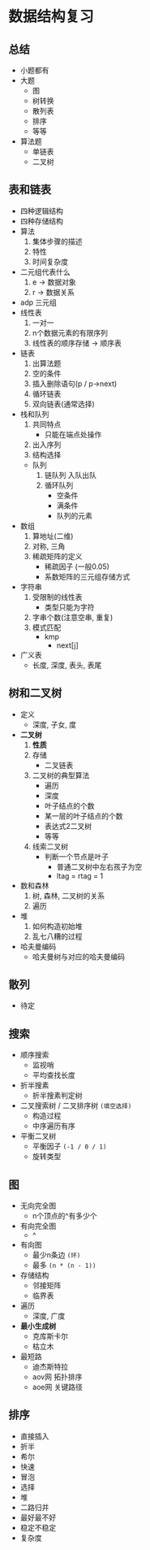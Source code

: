 # 数据结构复习
## 总结
- 小题都有
- 大题
    - 图
    - 树转换
    - 散列表
    - 排序
    - 等等
- 算法题
    - 单链表
    - 二叉树
## 表和链表
- 四种逻辑结构
- 四种存储结构
- 算法
    1. 集体步骤的描述
    1. 特性
    1. 时间复杂度
- 二元组代表什么
    1. e -> 数据对象
    1. r -> 数据关系
- adp 三元组
- 线性表
    1. 一对一
    1. n个数据元素的有限序列
    1. 线性表的顺序存储 -> 顺序表
- 链表
    1. 出算法题
    1. 空的条件
    1. 插入删除语句(p / p->next)
    1. 循环链表
    1. 双向链表(通常选择)
- 栈和队列
    1. 共同特点
        - 只能在端点处操作
    1. 出入序列
    1. 结构选择
    - 队列
        1. 链队列 入队出队
        1. 循环队列
            - 空条件
            - 满条件
            - 队列的元素
- 数组
    1. 算地址(二维)
    1. 对称, 三角
    1. 稀疏矩阵的定义
        - 稀疏因子 (一般0.05)
        - 系数矩阵的三元组存储方式
- 字符串
    1. 受限制的线性表
        - 类型只能为字符
    1. 字串个数(注意空串, 重复)
    1. 模式匹配
        - kmp
            - next[j]
- 广义表
    - 长度, 深度, 表头, 表尾
    
## 树和二叉树
- 定义
    - 深度, 子女, 度
- **二叉树**
    1. **性质**
    1. 存储
        - 二叉链表
    1. 二叉树的典型算法
        - 遍历
        - 深度
        - 叶子结点的个数
        - 某一层的叶子结点的个数
        - 表达式2二叉树
        - 等等
    1. 线索二叉树
        - 判断一个节点是叶子
            - 普通二叉树中左右孩子为空
            - ltag = rtag = 1
- 数和森林
    1. 树, 森林, 二叉树的关系
    1. 遍历
- 堆
    1. 如何构造初始堆
    1. 乱七八糟的过程
- 哈夫曼编码
    - 哈夫曼树与对应的哈夫曼编码

## 散列
- 待定
## 搜索
- 顺序搜索
    - 监视哨
    - 平均查找长度
- 折半搜素
    - 折半搜素判定树
- 二叉搜索树 / 二叉排序树 `(填空选择)`
    - 构造过程
    - 中序遍历有序
- 平衡二叉树
    - 平衡因子 `(-1 / 0 / 1)`
    - 旋转类型
## 图
- 无向完全图
    - n个顶点的^有多少个
- 有向完全图
    - ^
- 有向图
    - 最少n条边 `(环)`
    - 最多 `(n * (n - 1))`
- 存储结构
    - 邻接矩阵
    - 临界表
- 遍历
    - 深度, 广度
- **最小生成树**
    - 克库斯卡尔
    - 枯立木
- 最短路
    - 迪杰斯特拉
    - aov网 拓扑排序
    - aoe网 关键路径
## 排序
- 直接插入
- 折半
- 希尔
- 快速
- 冒泡
- 选择
- 堆
- 二路归并
- 最好最不好
- 稳定不稳定
- 复杂度
